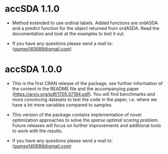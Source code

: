 # accSDA 1.1.0

* Method extended to use ordinal labels. Added functions are ordASDA and a predict function for the object returned from ordASDA. Read the documentation and look at the examples to test it out.

* If you have any questions please send a mail to: (gumeo140688@gmail.com)

# accSDA 1.0.0

* This is the first CRAN release of the package, see further information of the content in the README file and the accompanying paper (https://arxiv.org/pdf/1705.07194.pdf). You will find benchmarks and more convincing datasets to test the code in the paper, i.e. where we have a lot more variables compared to samples.

* This version of the package contains implementation of novel optimization approaches to solve the *sparse optimal scoring problem*. Future releases will focus on further improvements and additional tools to work with the results.

* If you have any questions please send a mail to: (gumeo140688@gmail.com)
